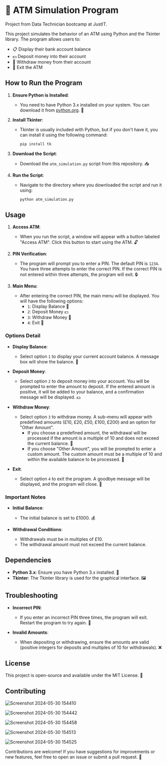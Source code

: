 # 🏦 ATM Simulation Program

Project from Data Technician bootcamp at JustIT.

This project simulates the behavior of an ATM using Python and the Tkinter library. The program allows users to:

- 📋 Display their bank account balance
- 💵 Deposit money into their account
- 💸 Withdraw money from their account
- 🚪 Exit the ATM

## How to Run the Program

1. **Ensure Python is Installed**:
    - You need to have Python 3.x installed on your system. You can download it from [python.org](https://www.python.org/). 🐍

2. **Install Tkinter**:
    - Tkinter is usually included with Python, but if you don't have it, you can install it using the following command:
      ```bash
      pip install tk
      ```

3. **Download the Script**:
    - Download the `atm_simulation.py` script from this repository. 📥

4. **Run the Script**:
    - Navigate to the directory where you downloaded the script and run it using:
      ```bash
      python atm_simulation.py
      ```

## Usage

1. **Access ATM**:
    - When you run the script, a window will appear with a button labeled "Access ATM". Click this button to start using the ATM. 🔓

2. **PIN Verification**:
    - The program will prompt you to enter a PIN. The default PIN is `1234`. You have three attempts to enter the correct PIN. If the correct PIN is not entered within three attempts, the program will exit. 🔒

3. **Main Menu**:
    - After entering the correct PIN, the main menu will be displayed. You will have the following options:
        - `1`: Display Balance 🧾
        - `2`: Deposit Money 💵
        - `3`: Withdraw Money 💸
        - `4`: Exit 🚪

### Options Detail

- **Display Balance**:
    - Select option `1` to display your current account balance. A message box will show the balance. 🧾

- **Deposit Money**:
    - Select option `2` to deposit money into your account. You will be prompted to enter the amount to deposit. If the entered amount is positive, it will be added to your balance, and a confirmation message will be displayed. 💵

- **Withdraw Money**:
    - Select option `3` to withdraw money. A sub-menu will appear with predefined amounts (£10, £20, £50, £100, £200) and an option for "Other Amount".
        - If you choose a predefined amount, the withdrawal will be processed if the amount is a multiple of 10 and does not exceed the current balance. 💸
        - If you choose "Other Amount", you will be prompted to enter a custom amount. The custom amount must be a multiple of 10 and within the available balance to be processed. 🔢

- **Exit**:
    - Select option `4` to exit the program. A goodbye message will be displayed, and the program will close. 👋

### Important Notes

- **Initial Balance**:
    - The initial balance is set to £1000. 💰

- **Withdrawal Conditions**:
    - Withdrawals must be in multiples of £10.
    - The withdrawal amount must not exceed the current balance.

## Dependencies

- **Python 3.x**: Ensure you have Python 3.x installed. 🐍
- **Tkinter**: The Tkinter library is used for the graphical interface. 🖼️

## Troubleshooting

- **Incorrect PIN**:
    - If you enter an incorrect PIN three times, the program will exit. Restart the program to try again. 🔐

- **Invalid Amounts**:
    - When depositing or withdrawing, ensure the amounts are valid (positive integers for deposits and multiples of 10 for withdrawals). ❌

## License

This project is open-source and available under the MIT License. 📜

## Contributing
![Screenshot 2024-05-30 154410](https://github.com/heyysusan/ATM-Stimulator/assets/168830084/fabeefd6-bd94-41e9-a8a3-29191a8b1662)

![Screenshot 2024-05-30 154442](https://github.com/heyysusan/ATM-Stimulator/assets/168830084/49a4042d-0f62-4ada-b87a-6a04863dca9a)

![Screenshot 2024-05-30 154458](https://github.com/heyysusan/ATM-Stimulator/assets/168830084/b4825b73-fa74-4eaa-b3e8-8eb762daa9fc)

![Screenshot 2024-05-30 154513](https://github.com/heyysusan/ATM-Stimulator/assets/168830084/f3d186a6-9d01-4ecc-aead-b715d46245a7)

![Screenshot 2024-05-30 154525](https://github.com/heyysusan/ATM-Stimulator/assets/168830084/4b1b8f7f-a4e5-451c-ad01-48ded05b3a32)

Contributions are welcome! If you have suggestions for improvements or new features, feel free to open an issue or submit a pull request. 🤝
